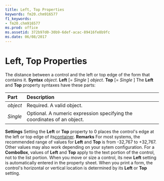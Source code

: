 ```yaml
---
title: Left, Top Properties
keywords: fm20.chm916577
f1_keywords:
- fm20.chm916577
ms.prod: office
ms.assetid: 372b97d0-30b9-6def-acac-89416fe8b9fc
ms.date: 06/08/2017
---
```



# Left, Top Properties



The distance between a control and the left or top edge of the form that contains it.
 **Syntax**
 _object_. **Left** [= _Single_ ]
 _object_. **Top** [= _Single_ ]
The **Left** and **Top** property syntaxes have these parts:


|**Part**|**Description**|
|:-----|:-----|
| _object_|Required. A valid object.|
| _Single_|Optional. A numeric expression specifying the coordinates of an object.|
 **Settings**
Setting the **Left** or **Top** property to 0 places the control's edge at the left or top edge of its[container](vbe-glossary.md).
 **Remarks**
For most systems, the recommended range of values for **Left** and **Top** is from -32,767 to +32,767. Other values may also work depending on your sytem configuration. For a **ComboBox**, values of **Left** and **Top** apply to the text portion of the control, not to the list portion. When you move or size a control, its new **Left** setting is automatically entered in the property sheet. When you print a form, the control's horizontal or vertical location is determined by its **Left** or **Top** setting.

